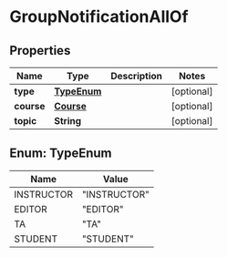 

# GroupNotificationAllOf


## Properties

| Name | Type | Description | Notes |
|------------ | ------------- | ------------- | -------------|
|**type** | [**TypeEnum**](#TypeEnum) |  |  [optional] |
|**course** | [**Course**](Course.md) |  |  [optional] |
|**topic** | **String** |  |  [optional] |



## Enum: TypeEnum

| Name | Value |
|---- | -----|
| INSTRUCTOR | &quot;INSTRUCTOR&quot; |
| EDITOR | &quot;EDITOR&quot; |
| TA | &quot;TA&quot; |
| STUDENT | &quot;STUDENT&quot; |



